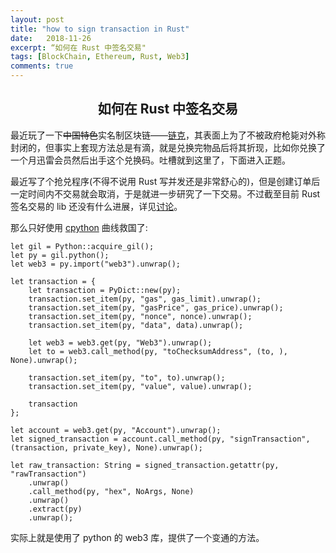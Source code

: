 ```yaml
---
layout: post
title: "how to sign transaction in Rust"
date:   2018-11-26
excerpt: “如何在 Rust 中签名交易"
tags: [BlockChain, Ethereum, Rust, Web3]
comments: true
---
```


<center><h2>如何在 Rust 中签名交易</h2></center>

<!--more-->



最近玩了一下~~中国特色~~<font backgroud-color="black">实名制<font/>区块链——[链克](https://www.lianxiangcloud.com/coin/coin/)，其表面上为了不被政府枪毙对外称封闭的，但事实上套现方法总是有滴，就是兑换完物品后将其折现，比如你兑换了一个月迅雷会员然后出手这个兑换码。吐槽就到这里了，下面进入正题。



最近写了个抢兑程序(不得不说用 Rust 写并发还是非常舒心的)，但是创建订单后一定时间内不交易就会取消，于是就进一步研究了一下交易。不过截至目前 Rust 签名交易的 lib 还没有什么进展，详见[讨论](https://ethereum.stackexchange.com/questions/46490/how-to-sign-a-transaction-in-rust)。



那么只好使用 [cpython](https://github.com/dgrunwald/rust-cpython) 曲线救国了:

```
let gil = Python::acquire_gil();
let py = gil.python();
let web3 = py.import("web3").unwrap();

let transaction = {
    let transaction = PyDict::new(py);
    transaction.set_item(py, "gas", gas_limit).unwrap();
    transaction.set_item(py, "gasPrice", gas_price).unwrap();
    transaction.set_item(py, "nonce", nonce).unwrap();
    transaction.set_item(py, "data", data).unwrap();

    let web3 = web3.get(py, "Web3").unwrap();
    let to = web3.call_method(py, "toChecksumAddress", (to, ), None).unwrap();

    transaction.set_item(py, "to", to).unwrap();
    transaction.set_item(py, "value", value).unwrap();

    transaction
};

let account = web3.get(py, "Account").unwrap();
let signed_transaction = account.call_method(py, "signTransaction", (transaction, private_key), None).unwrap();

let raw_transaction: String = signed_transaction.getattr(py, "rawTransaction")
    .unwrap()
    .call_method(py, "hex", NoArgs, None)
    .unwrap()
    .extract(py)
    .unwrap();
```

实际上就是使用了 python 的 web3 库，提供了一个变通的方法。